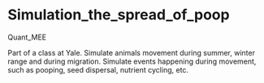 # Simulation_the_spread_of_poop
Quant_MEE

Part of a class at Yale.
Simulate animals movement during summer, winter range and during migration.
Simulate events happening during movement, such as pooping, seed dispersal, nutrient cycling, etc.

